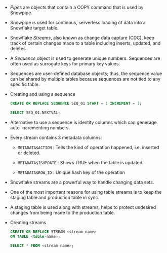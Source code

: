 - *Pipes* are objects that contain a COPY command that is used by Snowpipe.

- Snowpipe is used for continous, serverless loading of data into a Snowflake target table.

- Snowflake *Streams*, also known as change data capture (CDC), keep track of certain changes made to a table including inserts, updated, and deletes.

- A *Sequence* object is used to generate unique numbers. Sequences are often used as surrogate keys for primary key values.

- Sequences are user-defined database objects; thus, the sequence value can be shared by multiple tables because sequences are not tied to any specific table.

- Creating and using a sequence
  
  ```sql
  CREATE OR REPLACE SEQUENCE SEQ_01 START = 1 INCREMENT = 1;
  
  SELECT SEQ_01.NEXTVAL;
  ```

- Alternative to use a sequence is identity columns which can generage auto-incrementing numbers.

- Every stream contains 3 metadata columns:
  
  - `METADATA$ACTION` : Tells the kind of operation happened, i.e. inserted or deleted.
  
  - `METADATA$ISUPDATE` : Shows TRUE when the table is updated.
  
  - `METADATA$ROW_ID` : Unique hash key of the operation

- Snowflake streams are a powerful way to handle changing data sets.

- One of the most important reasons for using table streams is to keep the staging table and production table in sync.

- A staging table is used along with streams, helps to protect undesired changes from being made to the production table.

- Creating streams
  
  ```sql
  CREATE OR REPLACE STREAM <stream-name> 
  ON TABLE <table-name>;
  
  SELECT * FROM <stream-name>;
  ```
